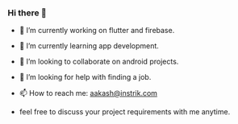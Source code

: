 ### Hi there 👋

- 🔭 I’m currently working on flutter and firebase.
- 🌱 I’m currently learning app development.
- 👯 I’m looking to collaborate on android projects.
- 🤔 I’m looking for help with finding a job.
- 📫 How to reach me: aakash@instrik.com

- feel free to discuss your project requirements with me anytime.
